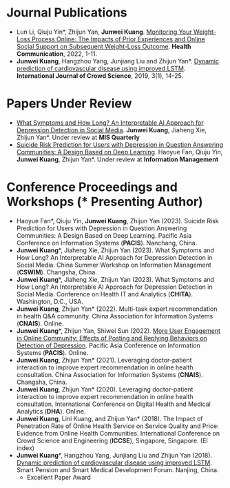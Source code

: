 # Journal Publications 

- Lun Li, Qiuju Yin*, Zhijun Yan, **Junwei Kuang**. [Monitoring Your Weight-Loss Process Online: The Impacts of Prior Experiences and Online Social Support on Subsequent Weight-Loss Outcome](https://www.tandfonline.com/doi/full/10.1080/10410236.2022.2073116). **Health Communication**, 2022, 1-11.
- **Junwei Kuang**, Hangzhou Yang, Junjiang Liu and Zhijun Yan*. [Dynamic prediction of cardiovascular disease using improved LSTM](https://ieeexplore.ieee.org/abstract/document/9826648). **International Journal of Crowd Science**, 2019, 3(1), 14-25.

# Papers Under Review 

- [What Symptoms and How Long? An Interpretable AI Approach for Depression Detection in Social Media](https://arxiv.org/abs/2305.13127v2). **Junwei Kuang**, Jiaheng Xie, Zhijun Yan*. Under review at **MIS Quarterly**
- [Suicide Risk Prediction for Users with Depression in Question Answering Communities: A Design Based on Deep Learning](). Haoyue Fan, Qiuju Yin, **Junwei Kuang**, Zhijun Yan*. Under review at **Information Management**

# Conference Proceedings and Workshops (* Presenting Author) 

- Haoyue Fan*, Qiuju Yin, **Junwei Kuang**, Zhijun Yan (2023). Suicide Risk Prediction for Users with Depression in Question Answering Communities: A Design Based on Deep Learning. Pacific Asia Conference on Information Systems (**PACIS**). Nanchang, China.
- **Junwei Kuang***, Jiaheng Xie, Zhijun Yan (2023). What Symptoms and How Long? An Interpretable AI Approach for Depression Detection in Social Media. China Summer Workshop on Information Management (**CSWIM**). Changsha, China.
-  **Junwei Kuang***, Jiaheng Xie, Zhijun Yan (2023). What Symptoms and How Long? An Interpretable AI Approach for Depression Detection in Social Media. Conference on Health IT and Analytics (**CHITA**). Washington, D.C., USA.
- **Junwei Kuang**, Zhijun Yan* (2022). Multi-task expert recommendation in health Q&A community. China Association for Information Systems (**CNAIS**). Online.
- **Junwei Kuang***, Zhijun Yan, Shiwei Sun (2022). [More User Engagement in Online Community: Effects of  Posting and Replying Behaviors on Detection of Depression](https://aisel.aisnet.org/pacis2022/137). Pacific Asia Conference on Information Systems (**PACIS**). Online.
- **Junwei Kuang**, Zhijun Yan* (2021). Leveraging doctor-patient interaction to improve expert recommendation in online health
  consultation. China Association for Information Systems (**CNAIS**). Changsha, China.
- **Junwei Kuang**, Zhijun Yan* (2020). Leveraging doctor-patient interaction to improve expert recommendation in online health
  consultation. International Conference on Digital Health and Medical Analytics (**DHA**). Online.
- **Junwei Kuang**, Lini Kuang, and Zhijun Yan* (2018). The Impact of Penetration Rate of Online Health Service on Service Quality and Price: Evidence from Online Health Communities. International Conference on Crowd Science and Engineering (**ICCSE**), Singapore, Singapore. (EI index)
- **Junwei Kuang***, Hangzhou Yang, Junjiang Liu and Zhijun Yan (2018). [Dynamic prediction of cardiovascular disease using improved LSTM](https://ieeexplore.ieee.org/abstract/document/9826648). Smart Pension and Smart Medical Development Forum. Nanjing, China.
  - Excellent Paper Award

